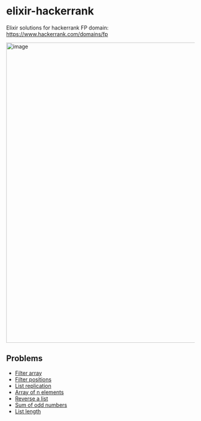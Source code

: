 # elixir-hackerrank

Elixir solutions for hackerrank FP domain: https://www.hackerrank.com/domains/fp

<img width="800" alt="image" src="https://github.com/user-attachments/assets/9bc03244-fb2b-4c7f-b3d3-d3d495b72d33">

## Problems

- [Filter array](https://www.hackerrank.com/challenges/fp-filter-array/problem)
- [Filter positions](https://www.hackerrank.com/challenges/fp-filter-positions-in-a-list/problem)
- [List replication](https://www.hackerrank.com/challenges/fp-list-replication/problem)
- [Array of n elements](https://www.hackerrank.com/challenges/fp-array-of-n-elements/problem)
- [Reverse a list](https://www.hackerrank.com/challenges/fp-reverse-a-list/problem)
- [Sum of odd numbers](https://www.hackerrank.com/challenges/fp-sum-of-odd-elements/problem)
- [List length](https://www.hackerrank.com/challenges/fp-list-length/problem)
